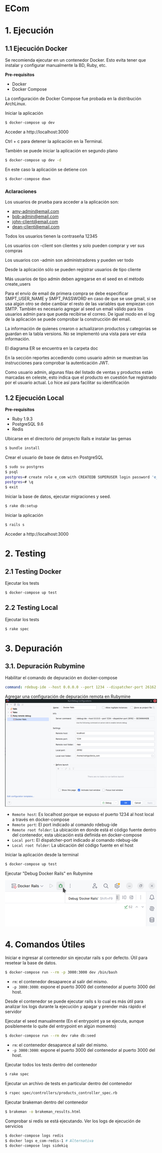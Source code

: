 # ECom
# 1. Ejecución
## 1.1 Ejecución Docker
Se recomienda ejecutar en un contenedor Docker. Esto evita tener que instalar y configurar manualmente la BD, Ruby, etc.

**Pre-requisitos**
- Docker
- Docker Compose

La configuración de Docker Compose fue probada en la distribución ArchLinux.

Iniciar la aplicación
````sh
$ docker-compose up dev
````
Acceder a http://localhost:3000

Ctrl + c para detener la aplicación en la Terminal.

También se puede iniciar la aplicación en segundo plano
````sh
$ docker-compose up dev -d
````

En este caso la aplicación se detiene con
````sh
$ docker-compose down
````

### Aclaraciones
Los usuarios de prueba para acceder a la aplicación son:
- amy-admin@email.com
- bob-admin@email.com
- john-client@email.com
- dean-client@email.com

Todos los usuarios tienen la contraseña 12345

Los usuarios con -client son clientes y solo pueden comprar y ver sus compras

Los usuarios con -admin son administradores y pueden ver todo

Desde la aplicación sólo se pueden registrar usuarios de tipo cliente

Más usuarios de tipo admin deben agregarse en el seed en el método create_users

Para el envío de email de primera compra se debe especificar SMPT_USER_NAME y SMPT_PASSWORD en caso de que se use gmail, 
si se usa algún otro se debe cambiar el resto de las variables que empiezan con SMTP. También es necesario agregar al seed
un email válido para los usuarios admin para que pueda recibirse el correo. De igual modo en el log de la aplicación se
puede comprobar la construcción del email.

La información de quienes crearon o actualizaron productos y categorias se guardan en la tabla versions. No se implementó
una vista para ver esta información.

El diagrama ER se encuentra en la carpeta doc

En la sección reportes accediendo como usuario admin se muestran las instrucciones para comprobar la autenticación JWT.

Como usuario admin, algunas filas del listado de ventas y productos están marcadas en celeste, esto indica que el producto
en cuestión fue registrado por el usuario actual. Lo hice así para facilitar su identificación

## 1.2 Ejecución Local
**Pre-requisitos**
- Ruby 1.9.3
- PostgreSQL 9.6
- Redis

Ubicarse en el directorio del proyecto Rails e instalar las gemas
````sh
$ bundle install
````
Crear el usuario de base de datos en PostgreSQL
````sh
$ sudo su postgres
$ psql
postgres=# create role e_com with CREATEDB SUPERUSER login password 'e_com';
postgres=# \q
$ exit
````

Iniciar la base de datos, ejecutar migraciones y seed.
````sh
$ rake db:setup
````

Iniciar la aplicación
````sh
$ rails s
````
Acceder a http://localhost:3000

# 2. Testing
## 2.1 Testing Docker
Ejecutar los tests
````sh
$ docker-compose up test
````

## 2.2 Testing Local
Ejecutar los tests
````sh
$ rake spec
````

# 3. Depuración
## 3.1. Depuración Rubymine
Habilitar el comando de depuración en docker-compose
````yml
command: rdebug-ide --host 0.0.0.0 --port 1234 --dispatcher-port 26162 -- script/rails s -b 0.0.0.0
````

Agregar una configuración de depuración remota en Rubymine
![img.png](doc/others/ruby_remote_debug.png)

- `Remote host`: Es localhost porque se expuso el puerto 1234 al host local a través en docker-compose
- `Remote port`: El port indicado al comando rdebug-ide
- `Remote root folder`: La ubicación en donde está el código fuente dentro del contenedor, esta ubicación está definida en docker-compose
- `Local port`: El dispatcher-port indicado al comando rdebug-ide
- `Local root folder`: La ubicación del código fuente en el host

Iniciar la aplicación desde la terminal
````sh
$ docker-compose up test
````

Ejecutar "Debug Docker Rails" en Rubymine

![img.png](doc/others/debug_docker_rails.png)

# 4. Comandos Útiles
Iniciar e ingresar al contenedor sin ejecutar rails s por defecto. Útil para resetear la base de datos.
````sh
$ docker-compose run --rm -p 3000:3000 dev /bin/bash
````
- `rm`: el contenedor desaparece al salir del mismo.
- `-p 3000:3000`: expone el puerto 3000 del contenedor al puerto 3000 del host.

Desde el contenedor se puede ejecutar rails s lo cual es más útil para analizar los logs durante la ejecución
y apagar y prender más rápido el servidor

Ejecutar el seed manualmente (En el entrypoint ya se ejecuta, aunque posiblemente lo quite del entrypoint en algún momento)
````sh
$ docker-compose run --rm dev rake db:seed
````
- `rm`: el contenedor desaparece al salir del mismo.
- `-p 3000:3000`: expone el puerto 3000 del contenedor al puerto 3000 del host.

Ejecutar todos los tests dentro del contenedor
````sh
$ rake spec
````

Ejecutar un archivo de tests en particular dentro del contenedor
````sh
$ rspec spec/controllers/products_controller_spec.rb
````

Ejecutar brakeman dentro del contenedor
````sh
$ brakeman -o brakeman_results.html
````

Comprobar si redis se está ejecutando. Ver los logs de ejecución de servicios
````sh
$ docker-compose logs redis
$ docker logs e_com-redis-1 # Alternativa
$ docker-compose logs sidekiq
````
